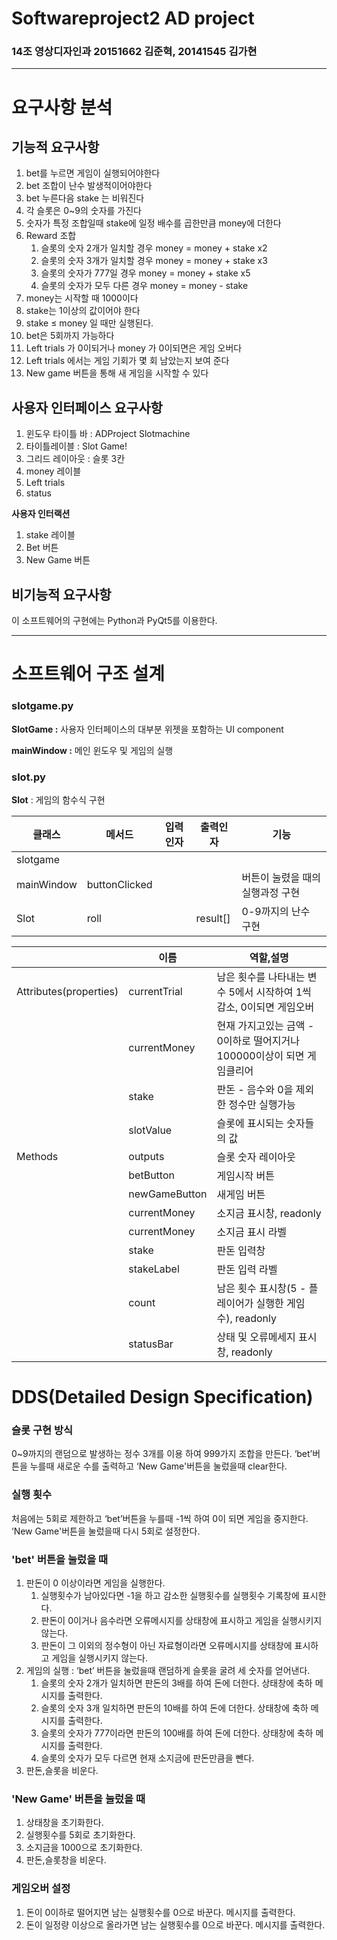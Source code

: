 # Softwareproject2 AD project

### 14조 영상디자인과 20151662 김준혁, 20141545 김가현

---

# 요구사항 분석

## 기능적 요구사항

1. bet를 누르면 게임이 실행되어야한다
2. bet 조합이 난수 발생적이어야한다
3. bet 누른다음 stake 는 비워진다
4. 각 슬롯은 0~9의 숫자를 가진다
5. 숫자가 특정 조합일때 stake에 일정 배수를 곱한만큼 money에 더한다
6. Reward 조합
    1. 슬롯의 숫자 2개가 일치할 경우 money = money + stake x2
    2. 슬롯의 숫자 3개가 일치할 경우 money = money + stake x3
    3. 슬롯의 숫자가 777일 경우 money = money + stake x5
    4. 슬롯의 숫자가 모두 다른 경우 money = money - stake
7. money는 시작할 때 1000이다
8. stake는 1이상의 값이어야 한다
9. stake ≤ money 일 때만 실행된다. 
10. bet은 5회까지 가능하다
11. Left trials 가 0이되거나 money 가 0이되면은 게임 오버다
12. Left trials 에서는 게임 기회가 몇 회 남았는지 보여 준다
13. New game 버튼을 통해 새 게임을 시작할 수 있다

## 사용자 인터페이스 요구사항

1. 윈도우 타이틀 바 : ADProject Slotmachine
2. 타이틀레이블 : Slot Game!
3. 그리드 레이아웃 : 슬롯 3칸
4. money 레이블
5. Left trials
6. status

**사용자 인터랙션**

1. stake 레이블
2. Bet 버튼
3. New Game 버튼

## 비기능적 요구사항

이 소프트웨어의 구현에는 Python과 PyQt5를 이용한다.

---

# 소프트웨어 구조 설계

### slotgame.py

**SlotGame :** 사용자 인터페이스의 대부분 위젯을 포함하는  UI component

**mainWindow :** 메인 윈도우 및 게임의 실행

### slot.py

**Slot** : 게임의 함수식 구현


|클래스|메서드|입력인자|출력인자|기능|
|---|---|---|---|---|
|slotgame|||||
|mainWindow|buttonClicked|||버튼이 눌렸을 때의 실행과정 구현|
|Slot|roll||result[]|0-9까지의 난수 구현|


||이름|역할,설명|
|---|---|---|
|Attributes(properties)|currentTrial|남은 횟수를 나타내는 변수 5에서 시작하여 1씩 감소, 0이되면 게임오버|
||currentMoney|현재 가지고있는 금액 - 0이하로 떨어지거나 100000이상이 되면 게임클리어|
||stake|판돈 - 음수와 0을 제외한 정수만 실행가능|
||slotValue|슬롯에 표시되는 숫자들의 값|
|Methods|outputs|슬롯 숫자 레이아웃|
||betButton|게임시작 버튼|
||newGameButton|새게임 버튼|
||currentMoney|소지금 표시창, readonly|
||currentMoney|소지금 표시 라벨|
||stake|판돈 입력창|
||stakeLabel|판돈 입력 라벨|
||count|남은 횟수 표시창(5 - 플레이어가 실행한 게임 수), readonly|
||statusBar|상태 및 오류메세지 표시창, readonly|



# DDS(Detailed Design Specification)

### 슬롯 구현 방식

0~9까지의 랜덤으로 발생하는 정수 3개를 이용 하여 999가지 조합을 만든다. ‘bet’버튼을 누를때 새로운 수를 출력하고 ‘New Game'버튼을 눌렀을때 clear한다.

### 실행 횟수

처음에는 5회로 제한하고 ‘bet’버튼을 누를때 -1씩 하여 0이 되면 게임을 중지한다. ‘New Game'버튼을 눌렀을때 다시 5회로 설정한다.

### 'bet' 버튼을 눌렀을 때

1. 판돈이 0 이상이라면 게임을 실행한다.
    1. 실행횟수가 남아있다면 -1을 하고 감소한 실행횟수를 실행횟수 기록창에 표시한다.
    2. 판돈이 0이거나 음수라면 오류메시지를 상태창에 표시하고 게임을 실행시키지 않는다.
    3. 판돈이 그 이외의 정수형이 아닌 자료형이라면 오류메시지를 상태창에 표시하고 게임을 실행시키지 않는다.
2. 게임의 실행 : ‘bet’ 버튼을 눌렀을때 랜덤하게 슬롯을 굴려 세 숫자를 얻어낸다.
    1. 슬롯의 숫자 2개가 일치하면 판돈의 3배를 하여 돈에 더한다. 상태창에 축하 메시지를 출력한다.
    2. 슬롯의 숫자 3개 일치하면 판돈의 10배를 하여 돈에 더한다. 상태창에 축하 메시지를 출력한다.
    3. 슬롯의 숫자가 777이라면 판돈의 100배를 하여 돈에 더한다. 상태창에 축하 메시지를 출력한다.
    4. 슬롯의 숫자가 모두 다르면 현재 소지금에 판돈만큼을 뺀다.
3. 판돈,슬롯을 비운다.

### 'New Game' 버튼을 눌렀을 때

1. 상태창을 초기화한다.
2. 실행횟수를 5회로 초기화한다.
3. 소지금을 1000으로 초기화한다.
4. 판돈,슬롯창을 비운다.

### 게임오버 설정

1. 돈이 0이하로 떨어지면 남는 실행횟수를 0으로 바꾼다. 메시지를 출력한다.
2. 돈이 일정량 이상으로 올라가면 남는 실행횟수를 0으로 바꾼다. 메시지를 출력한다.